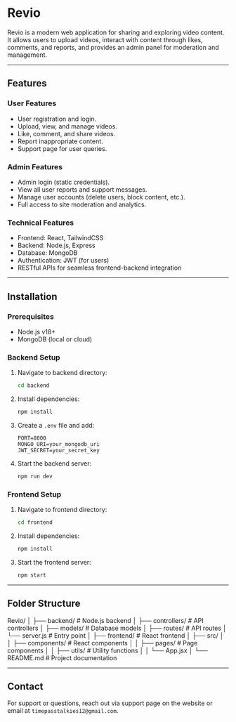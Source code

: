 # Revio

Revio is a modern web application for sharing and exploring video content. It allows users to upload videos, interact with content through likes, comments, and reports, and provides an admin panel for moderation and management.

---

## Features

### User Features
- User registration and login.
- Upload, view, and manage videos.
- Like, comment, and share videos.
- Report inappropriate content.
- Support page for user queries.

### Admin Features
- Admin login (static credentials).
- View all user reports and support messages.
- Manage user accounts (delete users, block content, etc.).
- Full access to site moderation and analytics.

### Technical Features
- Frontend: React, TailwindCSS
- Backend: Node.js, Express
- Database: MongoDB
- Authentication: JWT (for users)
- RESTful APIs for seamless frontend-backend integration

---

## Installation

### Prerequisites
- Node.js v18+  
- MongoDB (local or cloud)

### Backend Setup
1. Navigate to backend directory:
    ```bash
    cd backend
    ```
2. Install dependencies:
    ```bash
    npm install
    ```
3. Create a `.env` file and add:
    ```env
    PORT=8000
    MONGO_URI=your_mongodb_uri
    JWT_SECRET=your_secret_key
    ```
4. Start the backend server:
    ```bash
    npm run dev
    ```

### Frontend Setup
1. Navigate to frontend directory:
    ```bash
    cd frontend
    ```
2. Install dependencies:
    ```bash
    npm install
    ```
3. Start the frontend server:
    ```bash
    npm start
    ```

---

## Folder Structure
Revio/
│
├── backend/ # Node.js backend
│ ├── controllers/ # API controllers
│ ├── models/ # Database models
│ ├── routes/ # API routes
│ └── server.js # Entry point
│
├── frontend/ # React frontend
│ ├── src/
│ │ ├── components/ # React components
│ │ ├── pages/ # Page components
│ │ ├── utils/ # Utility functions
│ │ └── App.jsx
│
└── README.md # Project documentation




---

## Contact

For support or questions, reach out via support page on the website or email at `timepasstalkies12@gmail.com`.


